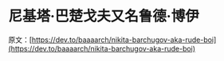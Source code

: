 # 尼基塔·巴楚戈夫又名鲁德·博伊

原文：[https://dev.to/baaaarch/nikita-barchugov-aka-rude-boi](https://dev.to/baaaarch/nikita-barchugov-aka-rude-boi)